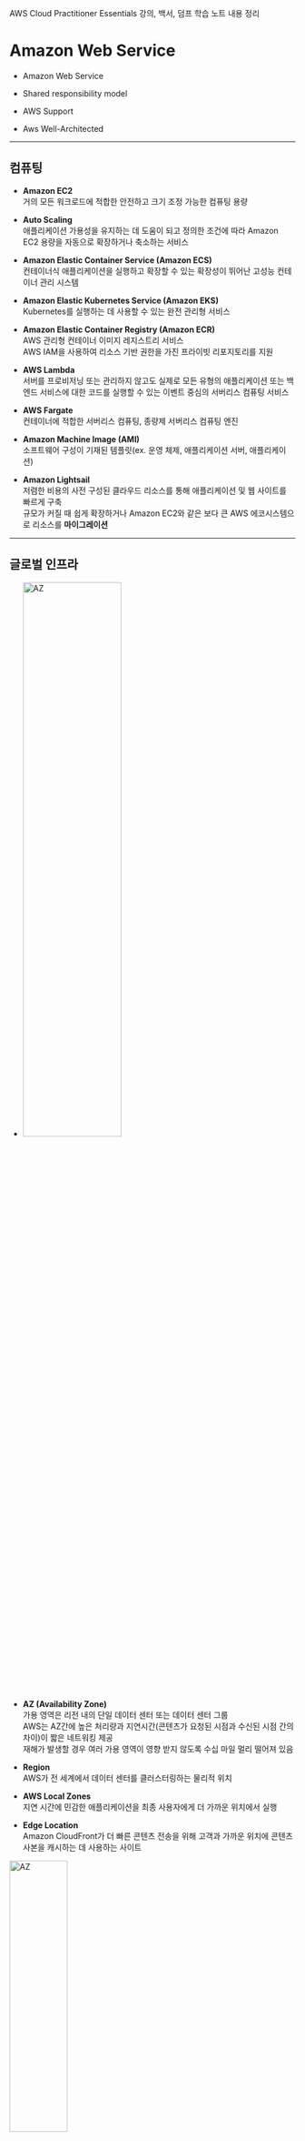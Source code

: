 AWS Cloud Practitioner Essentials 강의, 백서, 덤프 학습 노트 내용 정리

Amazon Web Service
==================

- Amazon Web Service

- Shared responsibility model

- AWS Support

- Aws Well-Architected

- - -
## **컴퓨팅**  

- **Amazon EC2**   
거의 모든 워크로드에 적합한 안전하고 크기 조정 가능한 컴퓨팅 용량

- **Auto Scaling**   
애플리케이션 가용성을 유지하는 데 도움이 되고 정의한 조건에 따라 Amazon EC2 용량을 자동으로 확장하거나 축소하는 서비스

- **Amazon Elastic Container Service (Amazon ECS)**   
컨테이너식 애플리케이션을 실행하고 확장할 수 있는 확장성이 뛰어난 고성능 컨테이너 관리 시스템

- **Amazon Elastic Kubernetes Service (Amazon EKS)**   
Kubernetes를 실행하는 데 사용할 수 있는 완전 관리형 서비스   

- **Amazon Elastic Container Registry (Amazon ECR)**   
AWS 관리형 컨테이너 이미지 레지스트리 서비스   
AWS IAM을 사용하여 리소스 기반 권한을 가진 프라이빗 리포지토리를 지원

- **AWS Lambda**   
서버를 프로비저닝 또는 관리하지 않고도 실제로 모든 유형의 애플리케이션 또는 백엔드 서비스에 대한 코드를 실행할 수 있는 이벤트 중심의 서버리스 컴퓨팅 서비스

- **AWS Fargate**   
컨테이너에 적합한 서버리스 컴퓨팅, 종량제 서버리스 컴퓨팅 엔진

- **Amazon Machine Image (AMI)**   
소프트웨어 구성이 기재된 템플릿(ex. 운영 체제, 애플리케이션 서버, 애플리케이션)

- **Amazon Lightsail**   
저렴한 비용의 사전 구성된 클라우드 리소스를 통해 애플리케이션 및 웹 사이트를 빠르게 구축   
규모가 커질 때 쉽게 확장하거나 Amazon EC2와 같은 보다 큰 AWS 에코시스템으로 리소스를 **마이그레이션**

- - -
## **글로벌 인프라**

- <img src="https://github.com/Hakunam97/TIL/blob/master/AWS/images/AZ.JPG" width="60%" height="50%" title="AZ" alt="AZ"></img>

- **AZ (Availability Zone)**   
가용 영역은 리전 내의 단일 데이터 센터 또는 데이터 센터 그룹   
AWS는 AZ간에 높은 처리량과 지연시간(콘텐츠가 요청된 시점과 수신된 시점 간의 차이)이 짧은 네트워킹 제공   
재해가 발생할 경우 여러 가용 영역이 영향 받지 않도록 수십 마일 멀리 떨어져 있음

- **Region**   
AWS가 전 세계에서 데이터 센터를 클러스터링하는 물리적 위치

- **AWS Local Zones**   
지연 시간에 민감한 애플리케이션을 최종 사용자에게 더 가까운 위치에서 실행

- **Edge Location**   
Amazon CloudFront가 더 빠른 콘텐츠 전송을 위해 고객과 가까운 위치에 콘텐츠 사본을 캐시하는 데 사용하는 사이트

<img src="https://github.com/Hakunam97/TIL/blob/master/AWS/images/%EC%97%A3%EC%A7%80%EB%A1%9C%EC%BC%80%EC%9D%B4%EC%85%98.JPG" width="45%" height="35%" title="AZ" alt="AZ"></img>

- - -

## **스토리지**   
- **Amazon Simple Storage Service (Amazon S3)**   
웹 어느 곳에서든지 용량에 관계없이 데이터를 저장하고 검색할 수 있는 정적(static) 웹 서비스 인터페이스를 갖춘 객체 스토리지   

    - **범용**
        - **S3 Standard**   
        자주 액세스하는 데이터용으로 설계, 최소 3개의 가용 영역에 데이터를 저장

    - **알 수 없거나 변화하는 액세스**
        - **S3 Intelligent-Tiering**   
        Amazon S3가 객체의 액세스 패턴을 모니터링하여 이동 시킴

    - **빈번하지 않은 액세스**
        - **S3 Standard-Infrequent Access (S3 Standard-IA)**   
        자주 액세스하지 않는 데이터에 이상적

        - **S3 One Zone-Infrequent Access (S3 One Zone-IA)**   
        단일 가용 영역에 데이터를 저장, S3 Standard-IA보다 낮은 스토리지 가격

    - **아카이브**
        - **Amazon S3 Glacier Instant Retrieval**   
        거의 액세스하지 않으면서 밀리초 단위의 검색이 필요한 장기 데이터에 대해 가장 저렴한 비용의 스토리지를 제공하는 아카이브 스토리지 클래스

        - **Amazon S3 Glacier Flexible Retrieval (이전 S3 Glacier)**   
        연간 1~2회 액세스, 데이터 보관 및 장기 백업을 목적으로 안전하고 안정적이며 비용이 매우 저렴한 Amazon S3 스토리지 클래스

        - **Amazon S3 Glacier Deep Archive**   
        S3에서 가장 저렴, 7~10년 동안 유지되는 데이터의 장기 보관을 위해 설계된 최저 비용 스토리지 클래스

    - **기타**   
        - **Amazon Elastic Block Store (Amazon EBS)**   
        Elastic Block Store, Amazon EC2 인스턴스에 사용할 수 있는 고가용성 영구 블록 스토리지 볼륨   
        데이터에 빠르게 액세스하고 장기적으로 지속해야 하는 경우 Amazon EBS를 사용하는 것이 좋음, 파일 시스템, 데이터 베이스 또는 애플리케이션의 기본 스토리지로 사용하기에 특히 적합   
        단일 가용영역에 데이터 저장

        - **Amazon Elastic File System (Amazon EFS)**   
        Managed NFS (network file system), 여러 EC2에 마운트 가능, 고가용성   
        여러 가용영역에 걸쳐 데이터 저장   
        스토리지를 프로비저닝하고 관리할 필요 없이 파일 데이터를 공유할 수 있는 탄력적인 파일 시스템을 제공

        - **AWS Storage Gateway**   
        거의 무제한의 클라우드 스토리지 액세스를 온프레미스에 제공하는 하이브리드 클라우드 스토리지 서비스 세트

        - **Amazon S3 Transfer Acceleration**   
        클라이언트와 S3 버킷 간의 장거리 파일 전송을 파일을 빠르고 쉽고 안전하게 전송할 수 있는 버킷 수준 기능

- - -

## **데이터베이스**

- **Amazon Aurora**   
클라우드를 위해 구축된 MySQL 및 PostgreSQL 호환 관계형 데이터베이스.   
1/10의 비용으로 상용 데이터베이스 수준의 성능 및 가용성 제공.   
데이터 복제 across multiple AZ

- **Amazon RDS**   
클라우드에서 간편하게 데이터베이스를 설치   
운영 및 확장할 수 있는 관리형 서비스 모음   
SQL based DB   
Read and write data that **changes frequently**

- **Amazon DynamoDB Accelerator (DAX)**   
DynamoDB용 인 메모리 캐시

- **Amazon DynamoDB global tables**   
완전관리형, 다중 리전, 다중 활성 데이터베이스를 제공하며, 이 데이터베이스는 대규모로 확장되는 글로벌 애플리케이션에 대해 빠른 로컬 읽기 및 쓰기 성능을 지원   
    - 로컬에서 읽기 및 쓰기, 데이터에 글로벌 액세스   
    - 글로벌 테이블은 선택한 AWS 리전에서 DynamoDB 테이블을 자동으로 복제합니다.

- **Amazon ElastiCache**   
자주 사용되는 요청의 읽기 시간을 향상시키기 위해 데이터베이스 위에 캐싱 계층을 추가하는 서비스   
두 가지 데이터 저장소 Redis 및 Memcached를 지원

- **Amazon Redshift**   
빅 데이터 분석에 사용할 수 있는 데이터 웨어하우징 서비스   
Read and write data that **changes frequently**

- **Amazon DocumentDB**   
MongoDB 워크로드를 지원하는 문서 데이터베이스 서비스   
NoSQL databases

- **Amazon Neptune**   
그래프 데이터베이스 서비스, 추천 엔진, 사기 탐지, 지식 그래프와 같이 고도로 연결된 데이터 세트로 작동하는 애플리케이션을 빌드하고 실행

- **Amazon Quantum Ledger Database (QLDB)**   
완전관리형 원장 데이터베이스로, 투명하고, 변경 불가능하며, 암호화 방식으로 검증 가능한 트랜잭션 로그를 제공

- **Amazon Managed Blockchain**   
오픈 소스 프레임워크를 사용하여 블록체인 네트워크를 생성하고 관리하는 데 사용할 수 있는 서비스

- - -

## **마이그레이션**

- **AWS Application Discovery Service**    
온프레미스에서 실행되는 애플리케이션, 관련 종속성 및 성능 프로파일을 자동으로 식별하여 마이그레이션 지원

- **AWS Snowcone**   
작고 견고하며 안전한 엣지 컴퓨팅 및 데이터 전송

- **AWS Snowmobile**   
대용량 데이터를 AWS로 이동하는 데 사용하는 엑사바이트 규모의 데이터 전송

- **AWS Snowball Edge**   
  안전한 엣지 컴퓨팅 및 오프라인 데이터 전송

- **AWS Directory Service**   
다른 AWS 서비스에서 Microsoft Active Directory(AD)를 사용할 수 있는 몇 가지 방법을 제공   
    - 디렉터리는 사용자, 그룹 및 디바이스에 대한 정보를 저장하고, 관리자는 이를 사용하여 정보 및 리소스에 대한 액세스를 관리

    - 디렉터리 인식 온프레미스 워크로드를 손쉽게 마이그레이션 
      
    - 실제 Microsoft Active Directory (AD) 사용

- **AWS Glue**   
서버리스 데이터 통합 서비스, 이벤트 주도 ETL (추출, 변형 및 로드) 파이프라인

- **AWS DataSync**   
온프레미스와 AWS 스토리지 서비스 사이에서 데이터 이동을 자동화 및 가속화하는 안전한 온라인 서비스

- **Amazon Database Migration Service (AWS DMS)**   
원본 데이터베이스와 대상 데이터베이스 간에 데이터를 이동

    - Migration이 진행되는 동안 소스 데이터베이스의 모든 기능이 정상 작동   

    - 해당 데이터베이스에 의존하는 애플리케이션의 가동 중지 시간 최소화

- - -

## **네트워킹과 콘텐츠 전송**

<img src="https://github.com/Hakunam97/TIL/blob/master/AWS/images/%EC%9D%B8%ED%84%B0%EB%84%B7_%EA%B2%8C%EC%9D%B4%ED%8A%B8%EC%9B%A8%EC%9D%B4.jpg" width="50%" height="40%" title="gateway" alt="gateway"></img>

- **Amazon VPC**   
고객이 정의한 가상 네트워크에서 AWS 리소스를 시작할 수 있도록 AWS 클라우드에서 논리적으로 격리된 공간을 프로비저닝   
VPC can span all Availability Zones within an AWS Region.

- **AWS Internet Gateway**   
인터넷 게이트웨이는 VPC와 인터넷 간의 연결

- **NAT Gateway**   
NAT 게이트웨이는 NAT (네트워크 주소 변환) 서비스   
Private 서브넷이 외부의 Public 외부 서비스와 통신을 하기 위해 사용

- **VPC Endpoint**  
    - 인터넷 게이트웨이, NAT 디바이스, VPN 연결 또는 AWS Direct Connect 연결이 필요 없이 Virtual Private Cloud(VPC)와 지원 서비스 간에 연결을 설정할 수 있음

    - This gives you enhanced security and lower latency to access AWS services

    - VPC Endpoint Gateway: S3 & DynamoDB   
(**Amazon S3** 또는 **DynamoDB**로 전달되는 트래픽에 사용됨)
  
    - VPC Endpoint Interface: the rest

- **Virtual Private Gateway**   
가상 프라이빗 게이트웨이는 보호된 인터넷 트래픽이 VPC로 들어오도록 허용하는 구성 요소

<img src="https://github.com/Hakunam97/TIL/blob/master/AWS/images/%EA%B0%80%EC%83%81%ED%94%84%EB%9D%BC%EC%9D%B4%EB%B9%97%EA%B2%8C%EC%9D%B4%ED%8A%B8%EC%9B%A8%EC%9D%B4.jpg" width="50%" height="40%" title="private_gateway" alt="private_gateway"></img>

- **Amazon CloudFront**   
웹 사이트, API, 동영상 콘텐츠 또는 기타 웹 자산의 전송을 가속화하는 글로벌 콘텐츠 전송 네트워크 (CDN) 서비스

- **AWS Global Accelerator**   
여러 AWS 리전의 엔드포인트를 지원하는 글로벌 서비스   
AWS 글로벌 네트워크를 사용하여 글로벌 애플리케이션의 가용성 및 성능 개선, 간소화된 글로벌 트래픽 관리   
    - Improve the overall availability and performance of its applications
  
    - Use **edge locations**

- **Domain Name System (DNS)**   
DNS 확인은 도메인 이름을 IP 주소로 변환하는 프로세스

<img src="https://github.com/Hakunam97/TIL/blob/master/AWS/images/DNS.jpg" width="50%" height="40%" title="DNS" alt="DNS"></img>

- **Amazon Route 53**   
Domain Name System (DNS) 웹 서비스

<img src="https://github.com/Hakunam97/TIL/blob/master/AWS/images/CloudFront_Route53_%EC%BD%98%ED%85%90%EC%B8%A0%EC%A0%84%EC%86%A1.jpg" width="50%" height="40%" title="route53,cloudfront" alt="route53,cloudfront"></img>

- **AWS Direct Connect**   
AWS 데이터 센터와 VPC 간에 비공개 전용 연결을 설정하는 서비스   
AWS와 고객의 데잍 센터, 사무실 또는 코로케이션 환경 간에 프라이빗 연결을 설정 가능

<img src="https://github.com/Hakunam97/TIL/blob/master/AWS/images/AWS_Direct_Connect.jpg" width="50%" height="40%" title="private_gateway" alt="private_gateway"></img>

- **Amazon VPN**   
온프레미스 네트워크, 원격 사무실, 클라이언트 디바이스 및 AWS 글로벌 네트워크 사이에서 보안 연결을 설정
  - **Site-to-Site VPN**
    - Customer gateway
    - Virtual private gateway
    - Target gateway
    - Transit gateway
    - VPN connection
    - VPN tunnel

- **VPC peering**   
  프라이빗 IPv4 주소 또는 IPv6 주소를 사용하여 두 VPC 간에 트래픽을 라우팅할 수 있도록 하기 위한 **두 VPC 사이의 네트워킹 연결**

- **Elastic Load Balancing (ELB)**   
수신되는 애플리케이션 트래픽을 여러 EC2 인스턴스에 자동으로 배포

- **AWS Transit Gateway**   
VPC, AWS 계정 및 온프레미스 네트워크를 단일 게이트웨이에 손쉽게 연결   
클라우드 인프라가 전 세계적으로 확장됨에 따라 리전 간 피어링은AWS 글로벌 인프라를 사용하여 Transit Gateway를 함께 연결

- **AWS Client VPN**   
AWS 및 온프레미스 네트워크에 안전하게 액세스

- **Subnet**   
보안 또는 운영 요구 사항에 따라 리소스를 그룹화 할 수 있는 VPC 내의 한 섹션   
서브넷은 퍼블릭 또는 프라이빗일 수 있음   

<img src="https://github.com/Hakunam97/TIL/blob/master/AWS/images/%EC%84%9C%EB%B8%8C%EB%84%B7.jpg" width="30%" height="20%" title="서브넷" alt="서브넷"></img>

- - -

## **개발자 도구 - 프로비저닝, 빌드, 배포**

- **AWS CodeCommit**   
**Private** Git 리포지토리를 호스팅하는 안전하고 확장 가능한 소스 관리형 서비스

- **AWS CodeBuild**   
소스 코드를 컴파일하는 단계부터 테스트 실행 후 소프트웨어 패키지를 개발하여 배포하는 단계까지 마칠 수 있는 완전관리형의 지속적 통합 서비스

- **AWS CodeDeploy**   
Amazon EC2 인스턴스, 온프레미스 인스턴스, 서버리스 Lambda 함수 또는 Amazon ECS 서비스로 애플리케이션 배포를 자동화하는 배포 서비스

- **AWS CodePipeline**   
코드 변경이 발생할 때마다 사용자가 정의한 릴리스 모델을 기반으로 릴리스 프로세스의 빌드, 테스트 및 배포 단계를 자동화

- **Amazon CodeGuru**   
기계 학습 기반 권장 사항을 통한 **코드 검토 자동화** 및 애플리케이션 성능 최적화

- **AWS Elastic Beantalk**   
Amazon EC2 인스턴스의 플릿 크기 변경 또는 load balancing, Auto Scaling, 모니터링 등과 같은 대부분의 배포 작업을 간편하게 수행

- **AWS CloudFormation**   
인프라를 코드로 처리하여 AWS 및 서드 파티 리소스를 모델링, 프로비저닝 및 관리

- **AWS Cloud9**   
브라우저만으로 코드를 작성, 실행 및 디버깅할 수 있는 클라우드 기반 IDE (통합 개발 환경)

- **AWS software development kits (SDKs)**   
  allows to connect AWS Services programmatically

- **AWS CodeStar**   
AWS에서 애플리케이션을 신속하게 개발, 빌드 및 배포

- **AWS X-Ray**   
프로덕션 분산 애플리케이션의 분석 및 디버깅   
사용자 요청이 애플리케이션을 통과하는 전체 과정을 추적

- **AWS Cloud Map**   
클라우드 리소스 검색 서비스   
    - 애플리케이션의 모든 IP 기반 구성 요소의 상태를 모니터링   
    - 사용자 지정 이름으로 정의할 수 있는 모든 애플리케이션 서비스에 대한 단일 레지스트리를 제공

- - -

## **관리 도구**

- **Amazon CloudWatch**   
AWS 및 온프레미스에서 AWS 리소스 및 애플리케이션의 관찰 기능

- **AWS Config**   
AWS 리소스 구성을 측정, 기록, 감사 및 평가할 수 있는 서비스, Auditing

- **Service Quotas(서비스 할당량)**   
  AWS다수에 대한 할당량 관리를 돕는 서비스   
  한 곳에서 서비스를 이용할 수 있음   
  할당량 증가를 요청 가능

- **AWS OpsWorks**   
Chef 및 Puppet을 사용해 운영을 자동화

- **AWS Service Catalog**   
AWS 제품 카탈로그를 생성, 구성 및 관리   
> 관리자는 카탈로그에서 제품 포트폴리오를 어셈블하여 프로비저닝 시 사용할 **제약 조건** 및 리소스 태그를 추가한 후 다음을 통해 포트폴리오에 대한 **액세스를 부여**
    - 표준화
    - 셀프 서비스 검색 및 시작
    - 세분화된 액세스 제어
    - 확장성 및 버전 제어

- **AWS Trusted Advisor**   
AWS 환경을 검사하고 AWS 모범 사례에 따라 실시간 권장 사항을 제시하는 웹 서비스   
Monitor and plan for the service quotas of AWS resources

- **AWS Personal Health Dashboard**   
AWS 환경에 영향을 주는 주요 이벤트 및 변경 사항 보기

- **AWS Managed Services**   
AWS 인프라 운영 위임하기

- **AWS Systems Manager**   
AWS 및 온프레미스 리소스에 대한 운영 인사이트 확보, 하이브리드 클라우드 환경을 위한 안전한 엔드 투 엔드 관리 솔루션

- **AWS Outposts**   
온프레미스에서 AWS 서비스 실행하는 완전 관리형 인프라로서 하이브리드 환경 구축   
짧은 지연 시간과 로컬 데이터 처리가 필요한 경우에 로컬 컴퓨팅 및 스토리지 리소스를 사용

- **AWS Command Line Interface (AWS CLI)**   
여러 AWS 서비스를 명령줄에서 제어하고 스크립트를 통해 자동화

- **AWS Cloud Map**   
클라우드 리소스 검색 서비스

- **Amazon WorkSpaces** virtual Windows desktop   
    - Responsible for **updating and patching**, according to the AWS shared responsibility model   
    - 모든 위치에서 애플리케이션 및 데스크톱에 액세스하여 원격 인력이 필요로 하는 기능을 제공하고 변화하는 상황에 빠르게 대응

    - 광범위한 컴퓨팅, 메모리 및 스토리지 옵션을 통한 온디맨드 종량제 크기 조정을 통해 비용을 최적화
- - -

## **보안, 자격 증명 및 규정 준수**

- **Amazon Cloud Directory**   
AWS 클라우드 기반의 완전관리형 계층 구조적 데이터 스토어

- **AWS Identity and Access Management (IAM)**   
AWS 서비스 및 리소스에 세분화된 권한 적용

- **IAM credential report (자격 증명 보고서)**   
계정의 모든 사용자와 암호, 액세스 키, MFA 디바이스 등 이들의 자격 증명 상태를 나열

    - 암호, 액세스 키 교체 등 자격 증명의 수명 주기 요구 사항이 어떤 영향을 주는지 감사
    - user의 로그인 시간, 날짜 확인
    - 사용자에 대해 멀티 팩터 인증(MFA) 디바이스를 사용하도록 설정되었는지 확인

- **AWS IAM Access Analyzer**   
    - 외부 entity와 공유되는 조직 및 계정 내 리소스(예: Amazon S3 버킷 또는 IAM 역할)를 식별할 수 있음   
    - Identify the resources in your organization and accounts, such as Amazon S3 buckets or IAM roles, shared with an external entity
  
    - Checks access policies and offers actionable recommendations to help users set secure and functional policies

- **Amazon Inspector**   
소프트웨어 취약성 및 의도하지 않은 네트워크 노출에 대해 AWS 워크로드를 지속적으로 스캔하는 자동화된 취약성 관리 서비스

- **AWS CloudHSM**   
AWS 클라우드에서 자체 암호화 키를 손쉽게 생성 및 사용할 수 있도록 지원하는 클라우드 기반 하드웨어 보안 모듈 (HSM)

- **AWS Key Management Service (KMS)**   
데이터 암호화에 사용하는 암호화 키를 쉽게 생성하고 제어할 수 있게 해주는 관리형 서비스

- **AWS Organization**   
AWS 리소스를 확장할 때 중앙 집중식으로 환경 관리 및 규제   
여러 계정을 중앙에서 관리

- **AWS Shield**   
DDoS 공격으로부터 애플리케이션을 보호하는 서비스

- **Network ACLs**   
네트워크 ACL (액세스 제어 목록)은 서브넷 수준에서 인바운드 및 아웃바운드 트래픽을 제어하는 가상 방화벽   
stateless

- **AWS WAF**   
웹 애플리케이션으로 들어오는 네트워크 요청을 모니터링할 수 있는 웹 애플리케이션 방화벽, SQL 주입 또는 사이트 간(cross-site) 스크립팅과 같은 일반적인 공격 패턴을 차단

- **AWS CloudTrail**   
계정에 대한 API 호출을 기록

- **Amazon Macie**   
완전관리형 데이터 보안 및 데잍 프리이버시 서비스로서, 기계 학습 및 패턴 일치를 활용하여 AWS에서 민감한 데이터를 검색하고 보호

- **Amazon GuardDuty**   
AWS 계정 및 워크로드에서 악의적 활동을 모니터링하고 상세한 보안 결과를 제공하여 가시성 및 해결을 촉진하는 위협 탐지 서비스

- **AWS Secrets Manager**   
수명 주기 동안 데이터베이스 자격 증명, API 키 및 기타 보안 정보를 손쉽게 교체, 관리 및 검색

- **AWS Security Bulletins**   
보안 공지

- **AWS Systems Manager Session Manager**   
IAM 정책을 사용하여 관리형 노트에 대한 중앙 집중식 액세스 제어   
인바운드 포트를 열 필요가 없고 배스천 호스트 또는 SSH 키를 관리할 필요가 없음   
Open ssh session even without opened port 22 access to an **EC2**

- **AWS Security Hub**   
AWS 내의 보안 상태에 대한 포괄적인 보기를 제공.   
AWS를 통해 보안 업계 표준 및 모범 사례를 준수하는지 확인

- **AWS Control Tower**   
다중 계정 환경을 설정하고 관리

- **AWS Resource Access Manager**   
WS 계정 전체, AWS Organizations의 조직 또는 조직 단위(OU) 내, 그리고 지원되는 리소스 유형에 대한 IAM 역할 및 IAM 사용자와 리소스를 안전하게 공유

- **AWS Artifact**   
AWS 보안 및 규정 준수 (compliance) 보고서 및 일부 온라인 계약에 대한 온디맨드 액세스를 제공하는 서비스

- **VPC Flow Logs**   
VPC의 네트워크 인터페이스에서 전송되고 수신되는 IP 트래픽에 대한 정보를 수집하는 기능

- **Service control policies (SCPs)**   
  restrict services, actions, and account privileges for users   
  A type of **organization policy** that you can use to manage permissions in your organization

- **AWS Compliance Program (규정 준수)**   
클라우드에서 보안과 규정 준수를 유지할 수 있도록 지원   
글로벌, 국가별
- - -

## **인공 지능**

- **Amazon QuickSight**   
    - 조직의 모든 사람이 자연어로 질문하거나 대화형 대시보드를 통해 탐색하거나 기계 학습을 기반으로 패턴과 이상값을 자동으로 찾는 방법
    - Visual reports from AWS Cost and Usage Report data

- **Amazon Polly**   
딥 러닝을 사용하여 텍스트를 음성으로 전환

- **Amazon Transcribe**   
음성을 텍스트로 전환

- **Amazon Comprehend**   
기계 학습을 사용하여 텍스트에서 유용한 인사이트 및 관계를 찾아내는 자연어 처리(NLP) 서비스   
문서에 있는 엔터티, 핵심 문구, 언어, 감정 및 기타 일반적인 요소를 인식하여 통찰력을 개발

- **Amazon Rekognition**   
기계 학습을 통해 이미지 및 비디오 분석 자동화

- **Amazon Lex**   
음성 및 텍스트 챗봇 빌드

- **Amazon Elastic Transcoder**   
  클라우드에서 미디어를 transcoding (변환)하는 서비스

- **Amazon Fraud Detector**   
잠재적인 온라인 사기 행위를 식별

- **Amazon Textract**   
모든 문서에서 인쇄 텍스트, 필기 및 데이터를 자동으로 추출

- - -

## **모바일 서비스**

- **Amazon Cognito**   
웹과 모바일 앱에 빠르고 손쉽게 사용자 가입, 로그인 및 액세스 제어

- **Amazon Pinpoint**   
다채널 마케팅 커뮤니케이션 서비스

- - -

## **애플리케이션 서비스**

- **Amazon API Gateway**   
모든 규모의 API를 생성, 유지 관리 및 보호

- - -

## **메시징**

- **Amazon Simple Notification Service (Amazon SNS)**   
게시/구독 서비스, 완전관리형 pub/sub 메시징, SMS, 이메일 및 모바일 푸시 알림

- **Amazon Simple Queue Service (Amazon SQS)**   
메시지 손실이나 다른 서비스 사용 없이 소프트웨어 구성 요소 간에 메시지를 전송, 저장, 수신   
Decouple (분리) and scale microservices, distributed systems, and serverless applications

- **Amazon SES**   
이메일 서비스

- - -

## **데스크톱 및 앱 스트리밍**

- **Amazon AppStream 2.0**   
원격 작업 액세스를 지원하는 완전관리형의 비영구 데스크톱 및 애플리케이션 서비스

- - -

## **요금**

- **AWS Pricing Calculator**   
사용량에 따른 월별 아키텍처 솔루션 비용을 예측할 수 있는 온라인 툴, notification 발생

- **AWS Budgets**   
유동적인 예산 및 에측 기능을 사용해 계획 및 비용 제어 과정 개선   
사용량이 예산 금액을 초과하거나 예상되면 알려주는 **사용자 지정 알림** 설정

- **Cost Explorer**   
시간 경과에 따라 AWS 비용 및 사용량을 시각화, 이해, 관리할 수 있는 도구

- **AWS Total Cost of Ownership (TCO) Calculator**   
온프레미스에서 AWS 마이그레이션 시 비용 예측

- **Cost allocation tags (비용 할당 태그)**   
  비용 할당 보고서의 리소스 비용을 정리하기 때문에 사용자는 쉽게 AWS 비용을 분류하고 추적   
  비용 할당 태그를 이용하면 AWS 비용을 더 자세히 추적   
  각 애플리케이션 별로 발생하는 요금 추적 

- **AWS Cost & Usage Report**    
계정에 대한 가장 포괄적인 비용 및 사용량 데이터를 검토하고 항목화하며 정리

  - 자체 AWS Cost Categories 및 비용 할당 태그를 사용하여 비용 및 사용량 데이터를 정리

  - 결제 보고서를 작성하고 게시하여 클라우드 비용 내역을 분류

  - AWS 비용에 대한 인사이트를 얻고 지출 항목과 관련된 질문에 대한 답을 찾음

- **AWS Cost Anomaly Detection**   
자동화된 비용 이상 **탐지** 및 근본 원인 분석   
    - **기계 학습** 활용하여 비정상적인 지출과 근본 원인을 식별   

- **AWS Marketplace**   
고객이 솔루션을 구축하고 비즈니스를 운영하기 위해 타사 소프트웨어, 데이터 및 서비스를 찾아 구매, 배포 및 관리까지 할 수 있도록 큐레이션 프로세스를 거친 디지털 카탈로그

- - -

## **기타**

- **Amazon Connect**   
사용하기 쉬운 옴니 채널 클라우드 고객 센터를 통해 저렴한 비용으로 우수한 고객 서비스 제공

- **AWS Backup**   
AWS 서비스 전체에 걸쳐 중앙에서 백업을 관리 및 자동화

- **AWS AppSync**   
확장 가능한 GraphQL API로 애플리케이션 개발 가속화

- **AWS Wavelength Zones**   
대기 시간이 매우 짧은 5G 디바이스용 애플리케이션 제공

- - -

기타 AWS 개념
==============

## **공동 책임 모델 shared responsibility model**

<img src="https://github.com/Hakunam97/TIL/blob/master/AWS/images/%EA%B3%B5%EB%8F%99%EC%B1%85%EC%9E%84%EB%AA%A8%EB%8D%B8.JPG" width="65%" height="55%" title="Shared" alt="shared"></img>

- **고객 : 클라우드 내부의 보안**
    - AWS 클라우드 내에서 생성하고 배치하는 모든 것의 보안 책임
    - 고객이 수행하는 보안 단계는 사용하는 서비스, 시스템의 복잡성, 회사별 운영 및 보안 요구 사항과 같은 요소에 따라 달리진다.
    - 대상 ex1) EC2
        - 게스트 운영 체제(업데이트, 보안 패치 등)
        - 고객이 인스턴스에 설치한 모든 애플리케이션 소프트웨어, 유틸리티
        - 인스턴스별로 AWS에서 제공한 방화벽(보안 그룹)의 구성

    - 대상 ex2) S3 및 Amazon DynamoDB
        - AWS : 인프라 계층, 운영 체제, 플랫폼
        - 고객 : 데이터 관리(암호화 옵션 포함), 자산 분류, 허가 담당하는 IAM 사용 책임

- **AWS : 클라우드 자체의 보안**
    - 클라우드 자체의 보안 책임

    - 인프라의 모든 계층에서 구성 요소를 운영, 관리 및 제어
    - 대상
        - 데이터 센터의 물리적 보안
        - 하드웨어 및 소프트웨어
        - 인프라 : AWS 리전, 가용 영역 및 엣지 로케이션 등
        - 네트워크 인프라
        - 가상화 인프라
        - Host OS

- **AWS, 고객 공동 책임**
    - **Patch management (패치 관리)**
    - **Cloud awareness and training**
    - **Resource configuration(환경설정) management**

- - -

## **AWS Support**   
Basic, Developer, Business, Enterprise 총 4가지 종류의 Support가 있다.

- **Basic**
    - Basic Support는 모든 AWS 고객에게 무료로 제공

    - 제한된 AWS Trusted Advisor 검사에 액세스

    - AWS Personal Health Dashboard를 사용


- **Developer Support**
    - 모범 사례 지침

    - 클라이언트 측 진단 도구

    - AWS 제품, 기능 및 서비스를 함께 사용하는 방법에 대한 지침으로 구성된 빌딩 블록 아키텍처 지원

- **Business Support**
    - 특정 요구 사항을 가장 잘 지원할 수 있는 AWS 제품, 기능 및 서비스를 식별하기 위한 사용 사례 지침
    
    - 모든 AWS Trusted Advisor 검사

    - 일반적인 운영 체제 및 애플리케이션 스택 구성 요소와 같은 타사 소프트웨어에 대한 제한된 지원

    - 연중무휴로 전화, 이메일 및 채팅 액세스를 제공

- **Enterprise Support**
    - 회사의 특정 사용 사례 및 애플리케이션을 지원하기 위한 컨설팅 관계인 애플리케이션 아키텍처 지침

    - 인프라 이벤트 관리 지원 : 회사가 사용 사례를 더 잘 이해할 수 있도록 돕는 AWS Support와의 단기 계약. 회사에 아키텍처 및 확장 지침도 제공

    - 기술 지원 관리자 (TAM)

- - -

## **AWS Well-Architected**

- **Operational excellence 운영 우수성**

- **Security 보안성**

- **Reliability 안정성**

- **Performance efficiency 성능 효율성**

- **Cost optimization 비용 최적화**

- **Sustainability 지속 가능성**

- - -

## **출처**

- https://aws.amazon.com/ko/

- [AWS Cloud Practitioner Essentials (Korean)](https://explore.skillbuilder.aws/learn/signin) 

- [AWS 한글 백서](https://d1.awsstatic.com/whitepapers/ko_KR/aws-overview.pdf)